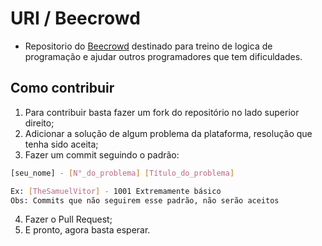 # URI / Beecrowd
- Repositorio do [Beecrowd](https://www.beecrowd.com.br/judge/en/login) destinado para treino de logica de programação e ajudar outros programadores que tem dificuldades.

## Como contribuir 
1. Para contribuir basta fazer um fork do repositório no lado superior direito;
2. Adicionar a solução de algum problema da plataforma, resolução que tenha sido aceita;
3. Fazer um commit seguindo o padrão:

```bash
[seu_nome] - [N°_do_problema] [Título_do_problema]

Ex: [TheSamuelVitor] - 1001 Extremamente básico
Obs: Commits que não seguirem esse padrão, não serão aceitos
```

4. Fazer o Pull Request;
5. E pronto, agora basta esperar.
